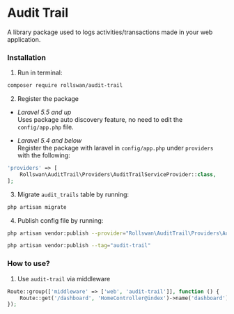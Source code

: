 # Audit Trail

A library package used to logs activities/transactions made in your web application.

### Installation

1. Run in terminal: 

```bash
composer require rollswan/audit-trail
```

2. Register the package 

- *Laravel 5.5 and up* <br>
Uses package auto discovery feature, no need to edit the `config/app.php` file.

- *Laravel 5.4 and below* <br>
Register the package with laravel in `config/app.php` under `providers` with the following:

```php
'providers' => [
    Rollswan\AuditTrail\Providers\AuditTrailServiceProvider::class,
];
```

3. Migrate `audit_trails` table by running:

```bash
php artisan migrate
```

4. Publish config file by running:

```bash
php artisan vendor:publish --provider="Rollswan\AuditTrail\Providers\AuditTrailServiceProvider"
```

```bash
php artisan vendor:publish --tag="audit-trail"
```

### How to use?

1) Use `audit-trail` via middleware

```php
Route::group(['middleware' => ['web', 'audit-trail']], function () {
    Route::get('/dashboard', 'HomeController@index')->name('dashboard');
});
```
